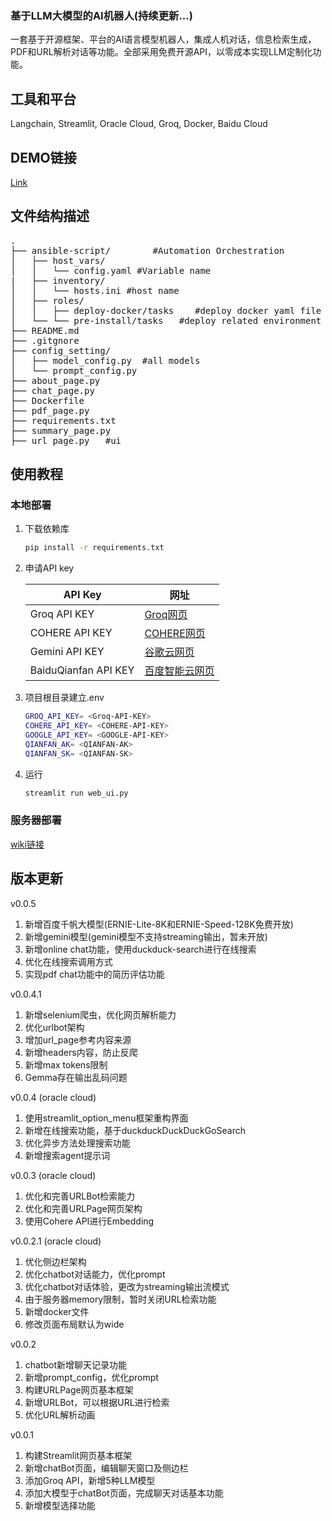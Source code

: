 ### 基于LLM大模型的AI机器人(持续更新...)
一套基于开源框架、平台的AI语言模型机器人，集成人机对话，信息检索生成，PDF和URL解析对话等功能。全部采用免费开源API，以零成本实现LLM定制化功能。

## 工具和平台
Langchain, Streamlit, Oracle Cloud, Groq, Docker, Baidu Cloud

## DEMO链接
[Link](http://168.138.28.54:8501)
## 文件结构描述
<pre>
.
├── ansible-script/        #Automation Orchestration
│   ├── host_vars/
│   │   └── config.yaml #Variable name
|   ├── inventory/
│   │   └── hosts.ini #host name
│   ├── roles/ 
│   │   ├── deploy-docker/tasks    #deploy docker yaml file  
│   └── └── pre-install/tasks   #deploy related environment yaml file 
├── README.md
├── .gitgnore
├── config_setting/
│   ├── model_config.py  #all models
│   └── prompt_config.py
├── about_page.py
├── chat_page.py
├── Dockerfile
├── pdf_page.py
├── requirements.txt
├── summary_page.py
├── url_page.py   #ui
</pre>

## 使用教程
### 本地部署
1. 下载依赖库
    ```bash
    pip install -r requirements.txt
    ```

2. 申请API key
    
    | API Key         | 网址                                            |
    |----------------|-------------------------------------------------|
    | Groq API KEY   | [Groq网页](https://console.groq.com/playground) |
    | COHERE API KEY | [COHERE网页](https://dashboard.cohere.com/)     |
    | Gemini API KEY | [谷歌云网页](https://ai.google.dev/) |
    | BaiduQianfan API KEY | [百度智能云网页](https://cloud.baidu.com/) |

3. 项目根目录建立.env
    ```bash
    GROQ_API_KEY= <Groq-API-KEY>
    COHERE_API_KEY= <COHERE-API-KEY>
    GOOGLE_API_KEY= <GOOGLE-API-KEY>
    QIANFAN_AK= <QIANFAN-AK>
    QIANFAN_SK= <QIANFAN-SK>
    ```
4. 运行
    ```bash
    streamlit run web_ui.py
    ```
### 服务器部署
[wiki链接](https://github.com/Boomm-shakalaka/AIBot-LLM/wiki/Oracle%E6%9C%8D%E5%8A%A1%E5%99%A8%E6%90%AD%E5%BB%BA%E6%95%99%E7%A8%8B)



## 版本更新
v0.0.5
1. 新增百度千帆大模型(ERNIE-Lite-8K和ERNIE-Speed-128K免费开放)
2. 新增gemini模型(gemini模型不支持streaming输出，暂未开放)
3. 新增online chat功能，使用duckduck-search进行在线搜索
4. 优化在线搜索调用方式
5. 实现pdf chat功能中的简历评估功能

v0.0.4.1
1. 新增selenium爬虫，优化网页解析能力
2. 优化urlbot架构
3. 增加url_page参考内容来源
4. 新增headers内容，防止反爬
5. 新增max tokens限制
6. Gemma存在输出乱码问题

v0.0.4 (oracle cloud)
1. 使用streamlit_option_menu框架重构界面
2. 新增在线搜索功能，基于duckduckDuckDuckGoSearch
3. 优化异步方法处理搜索功能
4. 新增搜索agent提示词

v0.0.3 (oracle cloud)
1. 优化和完善URLBot检索能力
2. 优化和完善URLPage网页架构
3. 使用Cohere API进行Embedding

v0.0.2.1 (oracle cloud)
1. 优化侧边栏架构
2. 优化chatbot对话能力，优化prompt
3. 优化chatbot对话体验，更改为streaming输出流模式
4. 由于服务器memory限制，暂时关闭URL检索功能
5. 新增docker文件
6. 修改页面布局默认为wide

v0.0.2
1. chatbot新增聊天记录功能
2. 新增prompt_config，优化prompt
3. 构建URLPage网页基本框架
4. 新增URLBot，可以根据URL进行检索
5. 优化URL解析动画

v0.0.1
1. 构建Streamlit网页基本框架
2. 新增chatBot页面，编辑聊天窗口及侧边栏
3. 添加Groq API，新增5种LLM模型
4. 添加大模型于chatBot页面，完成聊天对话基本功能
5. 新增模型选择功能

